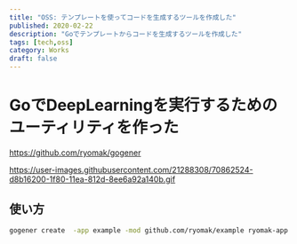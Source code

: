 ```yaml
---
title: "OSS: テンプレートを使ってコードを生成するツールを作成した"
published: 2020-02-22
description: "Goでテンプレートからコードを生成するツールを作成した"
tags: [tech,oss]
category: Works
draft: false
---
```


# GoでDeepLearningを実行するためのユーティリティを作った
https://github.com/ryomak/gogener

https://user-images.githubusercontent.com/21288308/70862524-d8b16200-1f80-11ea-812d-8ee6a92a140b.gif

## 使い方
```bash
gogener create  -app example -mod github.com/ryomak/example ryomak-app
```